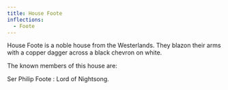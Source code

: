 ```yaml
---
title: House Foote
inflections:
  - Foote
---
```


House Foote is a noble house from the Westerlands. They blazon their arms with a copper dagger across a black chevron on white.

The known members of this house are:

Ser Philip Foote : Lord of Nightsong.


